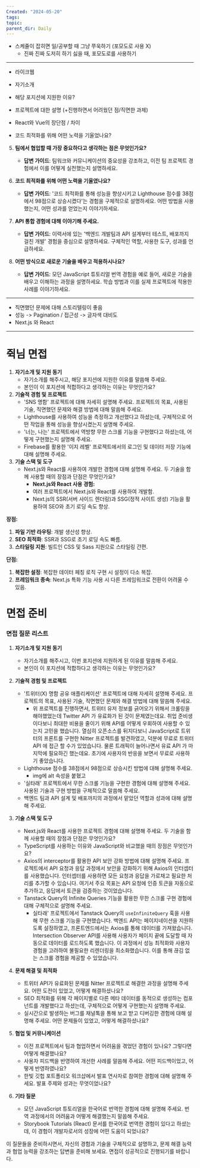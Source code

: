 ```yaml
---
Created: "2024-05-20"
tags: 
topic: 
parent_dir: Daily
---
```

- 스케쥴이 잡히면 일/공부할 때 그냥 쭈욱하기 (포모도로 사용 X)
	- 진짜 진짜 도저히 하기 싫을 때, 포모도로를 사용하기
---
-  라이크웹

- 자기소개
- 해당 포지션에 지원한 이유?
- 프로젝트에 대한 설명 (+진행하면서 어려웠던 점/직면한 과제)
- React와 Vue의 장단점 / 차이
- 코드 최적화를 위해 어떤 노력을 기울었나요?

5. **팀에서 협업할 때 가장 중요하다고 생각하는 점은 무엇인가요?**
   - **답변 가이드**: 팀워크와 커뮤니케이션의 중요성을 강조하고, 이전 팀 프로젝트 경험에서 이를 어떻게 실천했는지 설명하세요.

6. **코드 최적화를 위해 어떤 노력을 기울였나요?**
   - **답변 가이드**: '코드 최적화를 통해 성능을 향상시키고 Lighthouse 점수를 38점에서 98점으로 상승시켰다'는 경험을 구체적으로 설명하세요. 어떤 방법을 사용했는지, 어떤 성과를 얻었는지 이야기하세요.

7. **API 통합 경험에 대해 이야기해 주세요.**
   - **답변 가이드**: 이력서에 있는 '백엔드 개발팀과 API 설계부터 테스트, 배포까지 걸친 개발' 경험을 중심으로 설명하세요. 구체적인 역할, 사용한 도구, 성과를 언급하세요.

8. **어떤 방식으로 새로운 기술을 배우고 적용하시나요?**
   - **답변 가이드**: 모던 JavaScript 튜토리얼 번역 경험을 예로 들어, 새로운 기술을 배우고 이해하는 과정을 설명하세요. 학습 방법과 이를 실제 프로젝트에 적용한 사례를 이야기하세요.
----
- 직면했던 문제에 대해 스토리텔링이 좋음
- 성능 -> Pagination / 접근성 -> 글자색 대비도
- Next.js 와 React 

-----
# 쥑님 면접
1. **자기소개 및 지원 동기**
    - 자기소개를 해주시고, 해당 포지션에 지원한 이유를 말씀해 주세요.
    - 본인이 이 포지션에 적합하다고 생각하는 이유는 무엇인가요?
2. **기술적 경험 및 프로젝트**
    - 'SNS 명함' 프로젝트에 대해 자세히 설명해 주세요. 프로젝트의 목표, 사용된 기술, 직면했던 문제와 해결 방법에 대해 말씀해 주세요.
    - Lighthouse를 사용하여 성능을 측정하고 개선했다고 하셨는데, 구체적으로 어떤 작업을 통해 성능을 향상시켰는지 설명해 주세요.
    - '너는, 나는' 프로젝트에서 역방향 무한 스크롤 기능을 구현했다고 하셨는데, 어떻게 구현했는지 설명해 주세요.
    - Firebase를 활용한 '이지 레벨' 프로젝트에서의 로그인 및 데이터 저장 기능에 대해 설명해 주세요.
3. **기술 스택 및 도구**
    - Next.js와 React를 사용하여 개발한 경험에 대해 설명해 주세요. 두 기술을 함께 사용할 때의 장점과 단점은 무엇인가요?
		- **Next.js와 React 사용 경험:**
		- 여러 프로젝트에서 Next.js와 React를 사용하여 개발함.
		- Next.js의 SSR(서버 사이드 렌더링)과 SSG(정적 사이트 생성) 기능을 활용하여 SEO와 초기 로딩 속도 향상.

**장점:**
1. **파일 기반 라우팅**: 개발 생산성 향상.
2. **SEO 최적화**: SSR과 SSG로 초기 로딩 속도 빠름.
3. **스타일링 지원**: 빌트인 CSS 및 Sass 지원으로 스타일링 간편.

**단점:**
1. **복잡한 설정**: 복잡한 데이터 페칭 로직 구현 시 설정이 다소 복잡.
2. **프레임워크 종속**: Next.js 특화 기능 사용 시 다른 프레임워크로 전환이 어려울 수 있음.

# 면접 준비

### 면접 질문 리스트

1. **자기소개 및 지원 동기**
    - 자기소개를 해주시고, 이번 포지션에 지원하게 된 이유를 말씀해 주세요.
    - 본인이 이 포지션에 적합하다고 생각하는 이유는 무엇인가요?
2. **기술적 경험 및 프로젝트**
    
    - '트위터(X) 명함 공유 애플리케이션' 프로젝트에 대해 자세히 설명해 주세요. 프로젝트의 목표, 사용된 기술, 직면했던 문제와 해결 방법에 대해 말씀해 주세요.
		- 위 프로젝트를 진행하면서, 트위터 유저 정보를 긁어오기 위해서 크롤링을 해야했었는데 Twitter API 가 유료화가 된 것이 문제였는데요. 취업 준비생이다보니 최대한 비용을 줄이기 위해 API를 어떻게 우회하여 사용할 수 있는지 고민을 했습니다. 열심히 오픈소스를 뒤지다보니 JavaScript로 트위터의 프론트를 구현한 Nitter 프로젝트를 발견하였고, 덕분에 무료로 트위터 API 에 접근 할 수가 있었습니다. 물론 트래픽이 늘어나면서 유료 API 가 마지막에 필요하긴 했는데요. 초기에 사용자의 반응을 보면서 무료로 사용하기 좋았습니다.
    - Lighthouse 점수를 38점에서 98점으로 상승시킨 방법에 대해 설명해 주세요.
	    - img에 alt 속성을 붙혔고 
    - '실타래' 프로젝트에서 무한 스크롤 기능을 구현한 경험에 대해 설명해 주세요. 사용된 기술과 구현 방법을 구체적으로 말씀해 주세요.
    - 백엔드 팀과 API 설계 및 배포까지의 과정에서 맡았던 역할과 성과에 대해 설명해 주세요.
3. **기술 스택 및 도구**
    - Next.js와 React를 사용한 프로젝트 경험에 대해 설명해 주세요. 두 기술을 함께 사용할 때의 장점과 단점은 무엇인가요?
    - TypeScript를 사용하는 이유와 JavaScript와 비교했을 때의 장점은 무엇인가요?
    - Axios의 interceptor를 활용한 API 보안 강화 방법에 대해 설명해 주세요.
		프로젝트에서 API 요청과 응답 과정에서 보안을 강화하기 위해 Axios의 인터셉터를 사용했습니다. 인터셉터를 사용하면 모든 요청과 응답을 가로채고 필요한 처리를 추가할 수 있습니다. 여기서 주요 목표는 API 요청에 인증 토큰을 자동으로 추가하고, 응답에서 토큰을 검증하는 것이었습니다.
    - Tanstack Query의 Infinite Queries 기능을 활용한 무한 스크롤 구현 경험에 대해 구체적으로 설명해 주세요.
		- 실타래' 프로젝트에서 Tanstack Query의 `useInfiniteQuery` 훅을 사용해 무한 스크롤 기능을 구현했습니다. 백엔드 API는 페이지네이션을 지원하도록 설정하였고, 프론트엔드에서는 Axios를 통해 데이터를 가져왔습니다. Intersection Observer API를 사용해 사용자가 페이지 끝에 도달할 때 자동으로 데이터를 로드하도록 했습니다. 이 과정에서 성능 최적화와 사용자 경험을 고려하여 불필요한 리렌더링을 최소화했습니다. 이를 통해 끊김 없는 스크롤 경험을 제공할 수 있었습니다.
1. **문제 해결 및 최적화**
    
    - 트위터 API가 유료화된 문제를 Nitter 프로젝트로 해결한 과정을 설명해 주세요. 어떤 도전이 있었고, 어떻게 해결하셨나요?
    - SEO 최적화를 위해 각 페이지별로 다른 메타 데이터를 동적으로 생성하는 컴포넌트를 개발했다고 하셨는데, 구체적으로 어떻게 구현했는지 설명해 주세요.
    - 실시간으로 발생하는 버그를 채널톡을 통해 보고 받고 디버깅한 경험에 대해 설명해 주세요. 어떤 문제들이 있었고, 어떻게 해결하셨나요?
5. **협업 및 커뮤니케이션**
    
    - 이전 프로젝트에서 팀과 협업하면서 어려움을 겪었던 경험이 있나요? 그렇다면 어떻게 해결했나요?
    - 사용자 피드백을 반영하여 개선한 사례를 말씀해 주세요. 어떤 피드백이었고, 어떻게 반영하였나요?
    - 한빛 깃헙 포트폴리오 워크샵에서 발표 연사자로 참여한 경험에 대해 설명해 주세요. 발표 주제와 성과는 무엇이었나요?
6. **기타 질문**
    
    - 모던 JavaScript 튜토리얼을 한국어로 번역한 경험에 대해 설명해 주세요. 번역 과정에서의 어려움과 어떻게 해결했는지 말씀해 주세요.
    - Storybook Tutorials (React) 문서를 한국어로 번역한 경험이 있다고 하셨는데, 이 경험이 개발자로서의 성장에 어떤 도움이 되었나요?

이 질문들을 준비하시면서, 자신의 경험과 기술을 구체적으로 설명하고, 문제 해결 능력과 협업 능력을 강조하는 답변을 준비해 보세요. 면접이 성공적으로 진행되기를 바랍니다.
